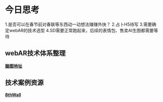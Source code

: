 # 今日思考
1.是否可以在春节前对春联等东西动一动想法赚赚外快？
2.占卜H5待写
3.需要确定webAR的技术选型
4.SD需要正常跑起来，后续的表情包、售卖AI生图都需要等待

## webAR技术体系整理
**[脑图地址](http://naotu.baidu.com/file/3392a895a903972520b2f65fda12ee3c?token=55695cff60c6e275)**

## 技术案例资源
**[8thWall](https://www.8thwall.com/8thwall/hand-tracking-aframe)**